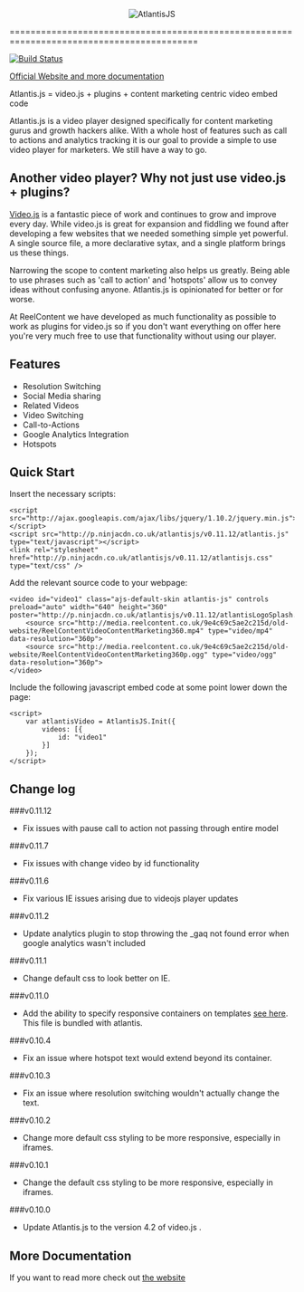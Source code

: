 <p align="center">
  <img src="http://p.ninjacdn.co.uk/atlantisjs/v0.9.2/atlantisLogo.png" alt="AtlantisJS"/>
</p>

==========================================================================================

[![Build Status](https://travis-ci.org/Axonn/Atlantis.js.png?branch=master)](https://travis-ci.org/Axonn/Atlantis.js)

[Official Website and more documentation](http://axonn.github.io/Atlantis.js/)

Atlantis.js = video.js + plugins + content marketing centric video embed code

Atlantis.js is a video player designed specifically for content marketing gurus and growth hackers alike. With a whole host of features such as call to actions and analytics tracking it is our goal to provide a simple to use video player for marketers. We still have a way to go.

Another video player? Why not just use video.js + plugins?
----------------------------------------------------------

[Video.js](http://www.videojs.com/) is a fantastic piece of work and continues to grow and improve every day. While video.js is great for expansion and fiddling we found after developing a few websites that we needed something simple yet powerful. A single source file, a more declarative sytax, and a single platform brings us these things.

Narrowing the scope to content marketing also helps us greatly. Being able to use phrases such as 'call to action' and 'hotspots' allow us to convey ideas without confusing anyone. Atlantis.js is opinionated for better or for worse.

At ReelContent we have developed as much functionality as possible to work as plugins for video.js so if you don't want everything on offer here you're very much free to use that functionality without using our player.

## Features

+ Resolution Switching
+ Social Media sharing
+ Related Videos
+ Video Switching
+ Call-to-Actions
+ Google Analytics Integration
+ Hotspots

## Quick Start

Insert the necessary scripts:
```
<script src="http://ajax.googleapis.com/ajax/libs/jquery/1.10.2/jquery.min.js"></script>
<script src="http://p.ninjacdn.co.uk/atlantisjs/v0.11.12/atlantis.js" type="text/javascript"></script>
<link rel="stylesheet" href="http://p.ninjacdn.co.uk/atlantisjs/v0.11.12/atlantisjs.css" type="text/css" />
```
Add the relevant source code to your webpage:
```
<video id="video1" class="ajs-default-skin atlantis-js" controls preload="auto" width="640" height="360" poster="http://p.ninjacdn.co.uk/atlantisjs/v0.11.12/atlantisLogoSplash.png"> 	
    <source src="http://media.reelcontent.co.uk/9e4c69c5ae2c215d/old-website/ReelContentVideoContentMarketing360.mp4" type="video/mp4" data-resolution="360p">
	<source src="http://media.reelcontent.co.uk/9e4c69c5ae2c215d/old-website/ReelContentVideoContentMarketing360p.ogg" type="video/ogg" data-resolution="360p">
</video>
```	
Include the following javascript embed code at some point lower down the page:
```
<script>
	var atlantisVideo = AtlantisJS.Init({
		videos: [{
			id: "video1"
		}]
	});
</script>
```

## Change log 

###v0.11.12

+ Fix issues with pause call to action not passing through entire model

###v0.11.7

+ Fix issues with change video by id functionality

###v0.11.6

+ Fix various IE issues arising due to videojs player updates

###v0.11.2

+ Update analytics plugin to stop throwing the _gaq not found error when google analytics wasn't included

###v0.11.1

+ Change default css to look better on IE.

###v0.11.0

+ Add the ability to specify responsive containers on templates [see here](https://github.com/ahume/selector-queries/). This file is bundled with atlantis.

###v0.10.4

+ Fix an issue where hotspot text would extend beyond its container.

###v0.10.3

+ Fix an issue where resolution switching wouldn't actually change the text.

###v0.10.2

+ Change more default css styling to be more responsive, especially in iframes.

###v0.10.1

+ Change the default css styling to be more responsive, especially in iframes.

###v0.10.0

+ Update Atlantis.js to the version 4.2 of video.js .

## More Documentation

If you want to read more check out [the website](https://github.com/Axonn/Atlantis.js)



